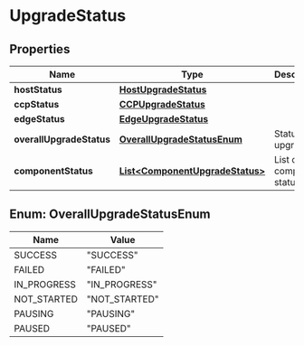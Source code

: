 # UpgradeStatus

## Properties
Name | Type | Description | Notes
------------ | ------------- | ------------- | -------------
**hostStatus** | [**HostUpgradeStatus**](HostUpgradeStatus.md) |  |  [optional]
**ccpStatus** | [**CCPUpgradeStatus**](CCPUpgradeStatus.md) |  |  [optional]
**edgeStatus** | [**EdgeUpgradeStatus**](EdgeUpgradeStatus.md) |  |  [optional]
**overallUpgradeStatus** | [**OverallUpgradeStatusEnum**](#OverallUpgradeStatusEnum) | Status of upgrade |  [optional]
**componentStatus** | [**List&lt;ComponentUpgradeStatus&gt;**](ComponentUpgradeStatus.md) | List of component statuses |  [optional]

<a name="OverallUpgradeStatusEnum"></a>
## Enum: OverallUpgradeStatusEnum
Name | Value
---- | -----
SUCCESS | &quot;SUCCESS&quot;
FAILED | &quot;FAILED&quot;
IN_PROGRESS | &quot;IN_PROGRESS&quot;
NOT_STARTED | &quot;NOT_STARTED&quot;
PAUSING | &quot;PAUSING&quot;
PAUSED | &quot;PAUSED&quot;
